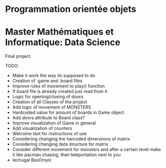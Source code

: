 # Programmation orientée objets
# Master Mathématiques et Informatique: Data Science
Final project

TODO:

- Make it work the way its supposed to do
- Creation of .game and .board files
- Improve rules of movement to play() function
- If board file is already created just read from it
- Logic for opening/closing of doors
- Creation of all Classes of the project
- Add logic of movement of MONSTERS
- Hardcoded value for amount of boards in Game object
- Add doors attribute to Board class?
- Improve visualization of Game in general
- Add visualization of counters
- Welcome text for instructions of use
- Considering changing the harcoded dimensions of matrix
- Considering changing data structure for matrix
- Consider different movement for monsters and after a certain level make it
  like pacman chasing, then teleportation next to you
- lechugal BasOmyic
